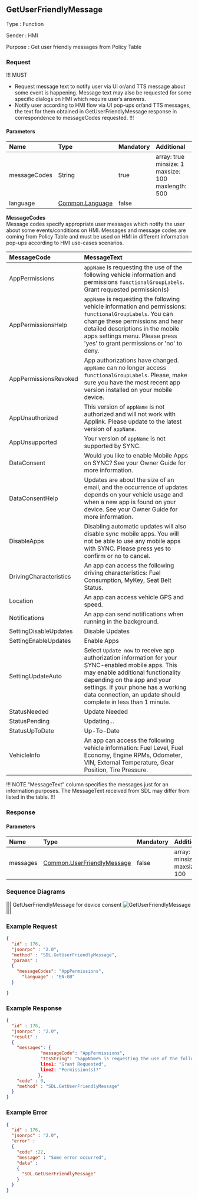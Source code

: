 ## GetUserFriendlyMessage

Type
: Function

Sender
: HMI

Purpose
: Get user friendly messages from Policy Table

### Request

!!! MUST
* Request message text to notify user via UI or/and TTS message about some event is happening. Message text may also be requested for some specific dialogs on HMI which require user’s answers.  
* Notify user according to HMI flow via UI pop-ups or/and TTS messages, the text for them obtained in GetUserFriendlyMessage response in correspondence to messageCodes requested.
!!!

#### Parameters

|Name|Type|Mandatory|Additional|
|:---|:---|:--------|:---------|
|messageCodes|String|true|array: true<br>minsize: 1<br>maxsize: 100<br>maxlength: 500|
|language|[Common.Language](../../common/enums/#language)|false||

**MessageCodes**   
Message codes specify appropriate user messages which notify the user about some events/conditions on HMI. Messages and message codes are coming from Policy Table and must be used on HMI in different information pop-ups according to HMI use-cases scenarios.

|MessageCode|MessageText|
|:---|:---------|
|AppPermissions|`appName` is requesting the use of the following vehicle information and permissions `functionalGroupLabels`. Grant requested permission(s)|
|AppPermissionsHelp|`appName` is requesting the following vehicle information and permissions: `functionalGroupLabels`. You can change these permissions and hear detailed descriptions in the mobile apps settings menu. Please press 'yes' to grant permissions or 'no' to deny.|
|AppPermissionsRevoked|App authorizations have changed. `appName` can no longer access `functionalGroupLabels`. Please, make sure you have the most recent app version installed on your mobile device.|
|AppUnauthorized|This version of `appName` is not authorized and will not work with Applink. Please update to the latest version of `appName`.|
|AppUnsupported|Your version of `appName` is not supported by SYNC.|
|DataConsent|Would you like to enable Mobile Apps on SYNC? See your Owner Guide for more information.|
|DataConsentHelp|Updates are about the size of an email, and the occurrence of updates depends on your vehicle usage and when a new app is found on your device. See your Owner Guide for more information.|
|DisableApps|Disabling automatic updates will also disable sync mobile apps. You will not be able to use any mobile apps with SYNC. Please press yes to confirm or no to cancel.|
|DrivingCharacteristics|An app can access the following driving characteristics: Fuel Consumption, MyKey, Seat Belt Status.|
|Location|An app can access vehicle GPS and speed.|
|Notifications|An app can send notifications when running in the background.|
|SettingDisableUpdates|Disable Updates|
|SettingEnableUpdates|Enable Apps|
|SettingUpdateAuto|Select `Update now` to receive app authorization information for your SYNC-enabled mobile apps. This may enable additional functionality depending on the app and your settings. If your phone has a working data connection, an update should complete in less than 1 minute.|
|StatusNeeded|Update Needed|
|StatusPending|Updating...|
|StatusUpToDate|Up-To-Date|
|VehicleInfo|An app can access the following vehicle information: Fuel Level, Fuel Economy, Engine RPMs, Odometer, VIN, External Temperature, Gear Position, Tire Pressure.|

!!! NOTE “MessageText” column specifies the messages just for an information purposes. The MessageText received from SDL may differ from listed in the table.
!!!

### Response

#### Parameters

|Name|Type|Mandatory|Additional|
|:---|:---|:--------|:---------|
|messages|[Common.UserFriendlyMessage]|false|array: true<br>minsize: 1<br>maxsize: 100|
[Common.UserFriendlyMessage]: ../../common/structs/#userfriendlymessage


### Sequence Diagrams
|||
GetUserFriendlyMessage for device consent
![GetUserFriendlyMessage](./assets/GetUserFriendlyMessage.png)
|||

### Example Request

```json
{
  "id" : 176,
  "jsonrpc" : "2.0",
  "method" : "SDL.GetUserFriendlyMessage",
  "params" :
  {
    "messageCodes": "AppPermissions",    
      "language" : "EN-GB"
  }

}
```
### Example Response

```json
{
  "id" : 176,
  "jsonrpc" : "2.0",
  "result" :
  {
    "messages": {
             "messageCode": "AppPermissions",
             "ttsString": "%appName% is requesting the use of the following ....",
             line1: "Grant Requested",
             line2: "Permission(s)?"
            },
    "code" : 0,
    "method" : "SDL.GetUserFriendlyMessage"
  }
}
```

### Example Error

```json
{
  "id" : 176,
  "jsonrpc" : "2.0",
  "error" :
  {
    "code" :22,
    "message" : "Some error occurred",
    "data" :
    {
      "SDL.GetUserFriendlyMessage"
    }
  }
}
```
